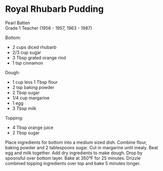 # Royal Rhubarb Pudding

Pearl Batten<br/>
Grade 1 Teacher (1956 - 1957, 1963 - 1987)

Bottom:

- 2 cups diced rhubarb
- 2/3 cup sugar
- 3 Tbsp grated orange rind
- 1 tsp cinnamon

Dough:

- 1 cup less 1 Tbsp flour
- 2 tsp baking powder
- 2 Tbsp sugar
- 1/4 cup margarine
- 1 egg
- 3 Tbsp milk

Topping:

- 4 Tbsp orange juice
- 2 Tbsp sugar

Place ingredients for bottom into a medium sized dish. Combine flour, baking powder and 2 tablespoons sugar. Cut in margarine until mealy.  Beat egg and milk together. Add dry ingredients to make dough. Drop by spoonsful over bottom layer. Bake at 350°F for 25 minutes. Drizzle combined topping ingredients over top and bake 5 minutes longer.